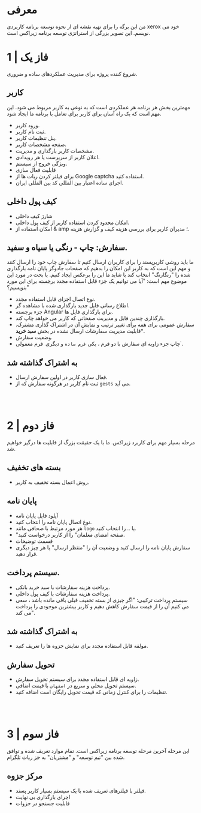 # معرفی
من این برگه را برای تهیه نقشه ای از نحوه توسعه برنامه کاربردی xerox خود می نویسم. این تصویر بزرگی از استراتژی توسعه برنامه زیراکس است.


# فاز یک | 1
شروع کننده پروژه برای مدیریت عملکردهای ساده و ضروری.

## کاربر
مهمترین بخش هر برنامه هر عملکردی است که به نوعی به کاربر مربوط می شود. این مهم است که یک راه آسان برای کاربر برای تعامل با برنامه ما ایجاد شود.


* ورود کاربر.
* ثبت نام کاربر.
* پنل تنظیمات کاربر.
* صفحه مشخصات کاربر.
* مشخصات کاربر بارگذاری و مدیریت.
* اعلان کاربر از سرپرست یا هر رویدادی.
* ویژگی خروج از سیستم.
* قابلیت فعال سازی
* برای فیلتر کردن ربات ها از Google captcha استفاده کنید.
* اجرای ساده اعتبار بین المللی کد بین المللی ایران.


## کیف پول داخلی
* شارژ کیف داخلی
* امکان محدود کردن استفاده کاربر از کیف پول داخلی.
* امکان استفاده از & amp ؛ مدیران کاربر برای بررسی هزینه کیف و گزارش هزینه.

## سفارش: چاپ - رنگی یا سیاه و سفید.
ما باید روشی کاربرپسند را برای کاربران ارسال کنیم تا سفارش چاپ خود را ارسال کنند و مهم این است که به کاربر این امکان را بدهیم که صفحات جادوگر پایان نامه بارگذاری شده را "رنگارنگ" انتخاب کند یا شاید ما این را برعکس ایجاد کنیم. یا بحث در مورد این موضوع مهم است: "آیا می توانیم یک جزء قابل استفاده مجدد برجسته برای این مورد بنویسیم؟"


* نوع اتصال اجزای قابل استفاده مجدد.
* اطلاع رسانی فایل جدید بارگذاری شده با مشاهده گر.
* جزء برجسته Angular برای بارگذاری فایل ها.
* بارگذاری چندین فایل و مدیریت صفحاتی که کاربر می خواهد چاپ کند.
* سفارش عمومی برای همه برای تغییر ترتیب و نمایش آن در اشتراک گذاری مشترک.
*قابلیت مدیریت سفارشات ارسال نشده در بخش **سبد خرید**.
* وضعیت سفارش.
* چاپ جزء زاویه ای سفارش با دو فرم ، یکی `فرم ساده` و دیگری` `فرم معمولی`.

## به اشتراک گذاشته شد
* فعال سازی کاربر در اولین سفارش ارسال.
* ثبت نام کاربر در هرگونه سفارش که از `gests` می آید.

<br> </br>
# فاز دوم | 2
مرحله بسیار مهم برای کاربرد زیراکس. ما با یک حقیقت بزرگ از قابلیت ها درگیر خواهیم شد.

## بسته های تخفیف
* روش اعمال بسته تخفیف به کاربر.

## پایان نامه
* آپلود فایل پایان نامه
* نوع اتصال پایان نامه را انتخاب کنید.
* هر مورد مرتبط با صحافی مانند `logo` یا .. را انتخاب کنید.
* "صفحه امضای معلمان" را از کاربر درخواست کنید.
* قسمت توضیحات
* سفارش پایان نامه را ارسال کنید و وضعیت آن را "منتظر ارسال" یا هر چیز دیگری قرار دهید.

## سیستم پرداخت.
* پرداخت هزینه سفارشات با سبد خرید بانکی.
* پرداخت هزینه سفارشات با کیف پول داخلی.
* سیستم پرداخت ترکیبی: "اگر چیزی از بسته تخفیف قبلی باقی مانده باشد ، سعی می کنیم آن را از قیمت سفارش کاهش دهیم و کاربر بیشترین موجودی را پرداخت می کند".

## به اشتراک گذاشته شد
* مولفه قابل استفاده مجدد برای نمایش جزوه ها را تعریف کنید.

## تحویل سفارش
* زاویه ای قابل استفاده مجدد برای سیستم تحویل سفارش.
* سیستم تحویل محلی و سریع در `اصفهان` با قیمت اضافی.
* تنظیمات را برای کنترل زمانی که قیمت تحویل رایگان است اضافه کنید.

<br> </br>
# فاز سوم | 3
این مرحله آخرین مرحله توسعه برنامه زیراکس است. تمام موارد تعریف شده و توافق شده بین "تیم توسعه" و "مشتریان" به جز ربات تلگرام.

## مرکز جزوه
* فیلتر با فیلترهای تعریف شده با یک سیستم بسیار کاربر پسند.
* اجرای بارگذاری بی نهایت
* قابلیت جستجو در جزوات